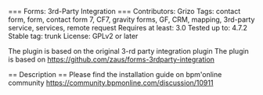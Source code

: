 === Forms: 3rd-Party Integration ===
Contributors: Grizo
Tags: contact form, form, contact form 7, CF7, gravity forms, GF, CRM, mapping, 3rd-party service, services, remote request
Requires at least: 3.0
Tested up to: 4.7.2
Stable tag: trunk
License: GPLv2 or later

The plugin is based on the original 3-rd party integration plugin
The plugin is based on https://github.com/zaus/forms-3rdparty-integration

== Description ==
Please find the installation guide on bpm'online community
https://community.bpmonline.com/discussion/10911